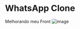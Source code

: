# WhatsApp Clone
Melhorando meu Front
![image](https://github.com/feliipecardosoo/clonezap/assets/124006127/83235372-e82b-404c-ae1f-46131bf19efa)

